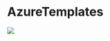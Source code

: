 # AzureTemplates


<a href="https://portal.azure.com/#create/Microsoft.Template/uri/https%3A%2F%2Fgithub.com%2FZubairAG%2FSNDv0.1%2Fblob%2Fmaster%2Fuksouth%2Fazuredeploy.json" target="_blank">
<img src="https://aka.ms/deploytoazurebutton"/>
</a>
